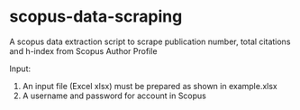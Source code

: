 # scopus-data-scraping

A scopus data extraction script to scrape publication number, total citations and h-index from Scopus Author Profile

Input:

1. An input file (Excel xlsx) must be prepared as shown in example.xlsx
2. A username and password for account in Scopus

